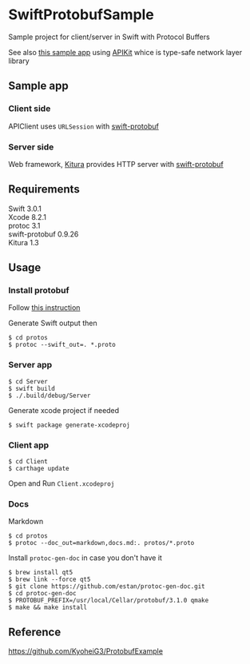 # SwiftProtobufSample
Sample project for client/server in Swift with Protocol Buffers

See also [this sample app](https://github.com/kitasuke/SwiftProtobufSample) using [APIKit](https://github.com/ishkawa/APIKit) whice is type-safe network layer library

## Sample app

### Client side

APIClient uses `URLSession` with [swift-protobuf](https://github.com/apple/swift-protobuf)

### Server side

Web framework, [Kitura](http://www.kitura.io/) provides HTTP server with [swift-protobuf](https://github.com/apple/swift-protobuf) 

## Requirements

Swift 3.0.1  
Xcode 8.2.1  
protoc 3.1  
swift-protobuf 0.9.26  
Kitura 1.3  

## Usage

### Install protobuf

Follow [this instruction](https://github.com/apple/swift-protobuf#build-and-install)

Generate Swift output then

```
$ cd protos
$ protoc --swift_out=. *.proto
```

### Server app
```
$ cd Server
$ swift build
$ ./.build/debug/Server
```

Generate xcode project if needed

```
$ swift package generate-xcodeproj
```

### Client app

```
$ cd Client
$ carthage update
```

Open and Run `Client.xcodeproj`

### Docs

Markdown

```
$ cd protos
$ protoc --doc_out=markdown,docs.md:. protos/*.proto
```

Install `protoc-gen-doc` in case you don't have it

```
$ brew install qt5
$ brew link --force qt5
$ git clone https://github.com/estan/protoc-gen-doc.git
$ cd protoc-gen-doc
$ PROTOBUF_PREFIX=/usr/local/Cellar/protobuf/3.1.0 qmake
$ make && make install
```

## Reference

https://github.com/KyoheiG3/ProtobufExample
